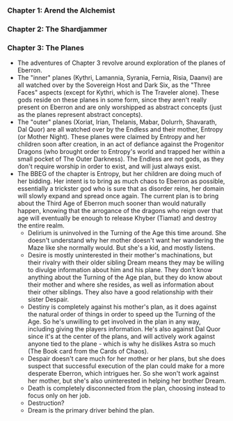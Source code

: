 
### Chapter 1: Arend the Alchemist



### Chapter 2: The Shardjammer



### Chapter 3: The Planes

* The adventures of Chapter 3 revolve around exploration of the planes of Eberron.
* The "inner" planes (Kythri, Lamannia, Syrania, Fernia, Risia, Daanvi) are all watched over by the Sovereign Host and Dark Six, as the "Three Faces" aspects (except for Kythri, which is The Traveler alone). These gods reside on these planes in some form, since they aren't really present on Eberron and are only worshipped as abstract concepts (just as the planes represent abstract concepts).
* The "outer" planes (Xoriat, Irian, Thelanis, Mabar, Dolurrh, Shavarath, Dal Quor) are all watched over by the Endless and their mother, Entropy (or Mother Night). These planes were claimed by Entropy and her children soon after creation, in an act of defiance against the Progenitor Dragons (who brought order to Entropy's world and trapped her within a small pocket of The Outer Darkness). The Endless are not gods, as they don't require worship in order to exist, and will just always exist.
* The BBEG of the chapter is Entropy, but her children are doing much of her bidding. Her intent is to bring as much chaos to Eberron as possible, essentially a trickster god who is sure that as disorder reins, her domain will slowly expand and spread once again. The current plan is to bring about the Third Age of Eberron much sooner than would naturally happen, knowing that the arrogance of the dragons who reign over that age will eventually be enough to release Khyber (Tiamat) and destroy the entire realm.
	* Delirium is uninvolved in the Turning of the Age this time around. She doesn't understand why her mother doesn't want her wandering the Maze like she normally would. But she's a kid, and mostly listens.
	* Desire is mostly uninterested in their mother's machinations, but their rivalry with their older sibling Dream means they may be willing to divulge information about him and his plane. They don't know anything about the Turning of the Age plan, but they do know about their mother and where she resides, as well as information about their other siblings. They also have a good relationship with their sister Despair.
	* Destiny is completely against his mother's plan, as it does against the natural order of things in order to speed up the Turning of the Age. So he's unwilling to get involved in the plan in any way, including giving the players information. He's also against Dal Quor since it's at the center of the plans, and will actively work against anyone tied to the plane - which is why he dislikes Astra so much (The Book card from the Cards of Chaos).
	* Despair doesn't care much for her mother or her plans, but she does suspect that successful execution of the plan could make for a more desperate Eberron, which intrigues her. So she won't work against her mother, but she's also uninterested in helping her brother Dream.
	* Death is completely disconnected from the plan, choosing instead to focus only on her job.
	* Destruction?
	* Dream is the primary driver behind the plan.